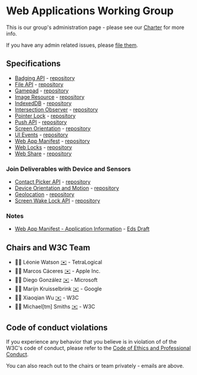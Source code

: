 # Web Applications Working Group

This is our group's administration page - please see our [Charter](https://www.w3.org/2024/01/webappswg-charter-2024.html) for more info.

If you have any admin related issues, please [file them](https://github.com/w3c/webappswg/issues).

## Specifications

 * [Badging API](https://w3c.github.io/badging/) - [repository](https://github.com/w3c/badging)
 * [File API](https://www.w3.org/TR/FileAPI/) - [repository](https://github.com/w3c/FileAPI/)
 * [Gamepad](https://www.w3.org/TR/gamepad) - [repository](https://github.com/w3c/gamepad/)
 * [Image Resource](https://www.w3.org/TR/image-resource) - [repository](https://github.com/w3c/image-resource/)
 * [IndexedDB](https://www.w3.org/TR/IndexedDB/) - [repository](https://github.com/w3c/IndexedDB/) 
 * [Intersection Observer](https://www.w3.org/TR/intersection-observer/) - [repository](https://github.com/w3c/IntersectionObserver/)
 * [Pointer Lock](https://www.w3.org/TR/pointerlock) - [repository](https://github.com/w3c/pointerlock/)
 * [Push API](https://www.w3.org/TR/push-api) - [repository](https://github.com/w3c/push-api/)
 * [Screen Orientation](https://www.w3.org/TR/screen-orientation/) - [repository](https://github.com/w3c/screen-orientation/)
 * [UI Events](https://www.w3.org/TR/uievents) - [repository](https://github.com/w3c/uievents/)
 * [Web App Manifest](https://www.w3.org/TR/manifest) - [repository](https://github.com/w3c/manifest/)
 * [Web Locks](https://w3c.github.io/web-locks/) - [repository](https://github.com/w3c/web-locks)
 * [Web Share](https://www.w3.org/TR/web-share) - [repository](https://github.com/w3c/web-share/)

### Join Deliverables with Device and Sensors

* [Contact Picker API](https://www.w3.org/TR/contact-picker/) - [repository](https://github.com/w3c/contact-picker/)
* [Device Orientation and Motion](https://www.w3.org/TR/orientation-event/) - [repository](https://github.com/w3c/deviceorientation)
* [Geolocation](https://www.w3.org/TR/geolocation/) - [repository](https://github.com/w3c/geolocation-api/)
* [Screen Wake Lock API](https://www.w3.org/TR/screen-wake-lock/) - [repository](https://github.com/w3c/screen-wake-lock/)

### Notes

 * [Web App Manifest - Application Information](https://github.com/w3c/manifest-app-info) - [Eds Draft](https://w3c.github.io/manifest-app-info/)

## Chairs and W3C Team

 * 🦹‍♀️ Léonie Watson [✉️](mailto:lw@tetralogical.com) - TetraLogical
 * 🦹‍♂️ Marcos Cáceres [✉️](mailto:marcosc@apple.com) - Apple Inc.
 * 🦹‍♂️ Diego González [✉️](mailto:luigonza@microsoft.com) - Microsoft
 * 🦹‍♂️ Marijn Kruisselbrink [✉️](mailto:mek@google.com) - Google
 * 🦹‍♀️ Xiaoqian Wu [✉️](mailto:xiaoqian@w3.org) - W3C
 * 🦹‍♂️ Michael[tm] Smiths [✉️](mailto:mike@w3.org) - W3C

## Code of conduct violations

If you experience any behavior that you believe is in violation of of the W3C's code of conduct, please refer to the [ Code of Ethics and Professional Conduct](https://www.w3.org/Consortium/cepc/).

You can also reach out to the chairs or team privately - emails are above.
